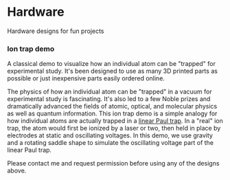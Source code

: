 # Hardware
Hardware designs for fun projects


### Ion trap demo
A classical demo to visualize how an individual atom can be "trapped" for experimental study. It's been designed to use as many 3D printed parts as possible or just inexpensive parts easily ordered online.

The physics of how an individual atom can be "trapped" in a vacuum for experimental study is fascinating. It's also led to a few Noble prizes and dramatically advanced the fields of atomic, optical, and molecular physics as well as quantum information. This ion trap demo is a simple analogy for how individual atoms are actually trapped in a [linear Paul trap](https://en.wikipedia.org/wiki/Ion_trap#Linear_Paul_Trap). In a "real" ion trap, the atom would first be ionized by a laser or two, then held in place by electrodes at static and oscillating voltages. In this demo, we use gravity and a rotating saddle shape to simulate the oscillating voltage part of the linear Paul trap.



Please contact me and request permission before using any of the designs above.

